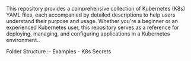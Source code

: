 This repository provides a comprehensive collection of Kubernetes (K8s) YAML files, each accompanied by detailed descriptions to help users understand their purpose and usage. Whether you're a beginner or an experienced Kubernetes user, this repository serves as a reference for deploying, managing, and configuring applications in a Kubernetes environment..

Folder Structure :-
          Examples
                - K8s Secrets
